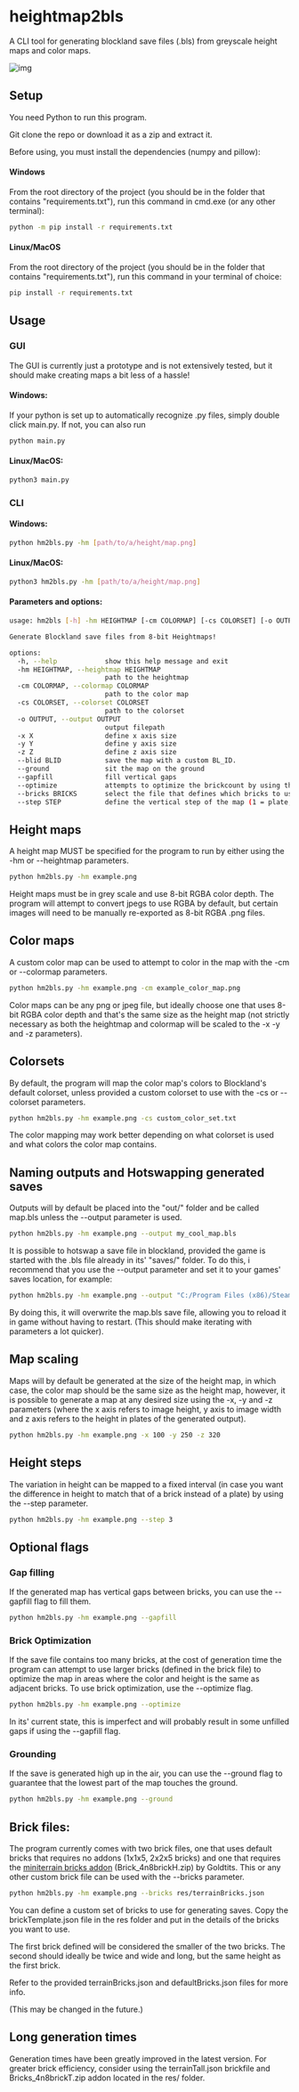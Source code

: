 # heightmap2bls
A CLI tool for generating blockland save files (.bls) from greyscale height maps and color maps.

![img](img/grand_canyon7.png)


## Setup

You need Python to run this program.

Git clone the repo or download it as a zip and extract it.

Before using, you must install the dependencies (numpy and pillow):

#### Windows
From the root directory of the project (you should be in the folder that contains "requirements.txt"), run this command in cmd.exe (or any other terminal):
```bash
python -m pip install -r requirements.txt
```

#### Linux/MacOS
From the root directory of the project (you should be in the folder that contains "requirements.txt"), run this command in your terminal of choice:
```bash
pip install -r requirements.txt
```

## Usage

### GUI

The GUI is currently just a prototype and is not extensively tested, but it should make creating maps a bit less of a hassle!

#### Windows:
If your python is set up to automatically recognize .py files, simply double click main.py.
If not, you can also run
```bash
python main.py
```
#### Linux/MacOS:
```bash
python3 main.py
```

### CLI

#### Windows:
```bash
python hm2bls.py -hm [path/to/a/height/map.png]
```

#### Linux/MacOS:
```bash
python3 hm2bls.py -hm [path/to/a/height/map.png]
```

#### Parameters and options:

```bash
usage: hm2bls [-h] -hm HEIGHTMAP [-cm COLORMAP] [-cs COLORSET] [-o OUTPUT] [-x X] [-y Y] [-z Z] [--blid BLID] [--ground] [--gapfill] [--optimize] [--bricks BRICKS] [--step STEP]

Generate Blockland save files from 8-bit Heightmaps!

options:
  -h, --help            show this help message and exit
  -hm HEIGHTMAP, --heightmap HEIGHTMAP
                        path to the heightmap
  -cm COLORMAP, --colormap COLORMAP
                        path to the color map
  -cs COLORSET, --colorset COLORSET
                        path to the colorset
  -o OUTPUT, --output OUTPUT
                        output filepath
  -x X                  define x axis size
  -y Y                  define y axis size
  -z Z                  define z axis size
  --blid BLID           save the map with a custom BL_ID.
  --ground              sit the map on the ground
  --gapfill             fill vertical gaps
  --optimize            attempts to optimize the brickcount by using the second brick from a file
  --bricks BRICKS       select the file that defines which bricks to use
  --step STEP           define the vertical step of the map (1 = plate, 3 = brick)
```

## Height maps

A height map MUST be specified for the program to run by either using the -hm or --heightmap parameters.

```bash
python hm2bls.py -hm example.png
```

Height maps must be in grey scale and use 8-bit RGBA color depth.
The program will attempt to convert jpegs to use RGBA by default, but certain images will need to be manually re-exported as 8-bit RGBA .png files.

## Color maps

A custom color map can be used to attempt to color in the map with the -cm or --colormap parameters.

```bash
python hm2bls.py -hm example.png -cm example_color_map.png
```

Color maps can be any png or jpeg file, but ideally choose one that uses 8-bit RGBA color depth and that's the same size as the height map (not strictly necessary as both the heightmap and colormap will be scaled to the -x -y and -z parameters).

## Colorsets

By default, the program will map the color map's colors to Blockland's default colorset, unless provided a custom colorset to use with the -cs or --colorset parameters.

```bash
python hm2bls.py -hm example.png -cs custom_color_set.txt
```

The color mapping may work better depending on what colorset is used and what colors the color map contains.

## Naming outputs and Hotswapping generated saves

Outputs will by default be placed into the "out/" folder and be called map.bls unless the --output parameter is used.

```bash
python hm2bls.py -hm example.png --output my_cool_map.bls
```

It is possible to hotswap a save file in blockland, provided the game is started with the .bls file already in its' "saves/" folder.
To do this, i recommend that you use the --output parameter and set it to your games' saves location, for example:

```bash
python hm2bls.py -hm example.png --output "C:/Program Files (x86)/Steam/steamapps/common/Blockland/saves/map.bls"
```

By doing this, it will overwrite the map.bls save file, allowing you to reload it in game without having to restart. (This should make iterating with parameters a lot quicker).

## Map scaling

Maps will by default be generated at the size of the height map, in which case, the color map should be the same size as the height map, however, it is possible to generate a map at any desired size using the -x, -y and -z parameters (where the x axis refers to image height, y axis to image width and z axis refers to the height in plates of the generated output).

```bash
python hm2bls.py -hm example.png -x 100 -y 250 -z 320
```

## Height steps

The variation in height can be mapped to a fixed interval (in case you want the difference in height to match that of a brick instead of a plate) by using the --step parameter.

```bash
python hm2bls.py -hm example.png --step 3
```

## Optional flags

### Gap filling

If the generated map has vertical gaps between bricks, you can use the --gapfill flag to fill them.

```bash
python hm2bls.py -hm example.png --gapfill
```

### Brick Optimization

If the save file contains too many bricks, at the cost of generation time the program can attempt to use larger bricks (defined in the brick file) to optimize the map in areas where the color and height is the same as adjacent bricks.
To use brick optimization, use the --optimize flag.

```bash
python hm2bls.py -hm example.png --optimize
```

In its' current state, this is imperfect and will probably result in some unfilled gaps if using the --gapfill flag.

### Grounding

If the save is generated high up in the air, you can use the --ground flag to guarantee that the lowest part of the map touches the ground.

```bash
python hm2bls.py -hm example.png --ground
```

## Brick files:

The program currently comes with two brick files, one that uses default bricks that requires no addons (1x1x5, 2x2x5 bricks) and one that requires the [miniterrain bricks addon](https://cdn.discordapp.com/attachments/525811965398876160/1055599397880201246/Brick_4n8brickH.zip?ex=67765dcc&is=67750c4c&hm=2faa96e7b56fe64d7638e380e1d385a6d0cc88e5f749c63d2f2e8854de5e2214&) (Brick_4n8brickH.zip) by Goldtits.
This or any other custom brick file can be used with the --bricks parameter.

```bash
python hm2bls.py -hm example.png --bricks res/terrainBricks.json
```

You can define a custom set of bricks to use for generating saves.
Copy the brickTemplate.json file in the res folder and put in the details of the bricks you want to use.

The first brick defined will be considered the smaller of the two bricks. The second should ideally be twice and wide and long, but the same height as the first brick. 

Refer to the provided terrainBricks.json and defaultBricks.json files for more info.

(This may be changed in the future.)

## Long generation times

Generation times have been greatly improved in the latest version.
For greater brick efficiency, consider using the terrainTall.json brickfile and Bricks_4n8brickT.zip addon located in the res/ folder.